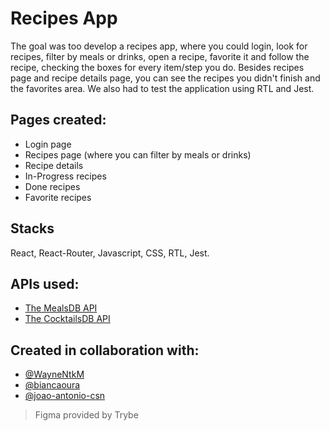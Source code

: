 
# Recipes App

The goal was too develop a recipes app, where you could login, look for recipes, filter by meals or drinks, open a recipe, favorite it and follow the recipe, checking the boxes for every item/step you do. Besides recipes page and recipe details page, you can see the recipes you didn't finish and the favorites area. We also had to test the application using RTL and Jest.




## Pages created:

- Login page
- Recipes page (where you can filter by meals or drinks)
- Recipe details
- In-Progress recipes
- Done recipes
- Favorite recipes

## Stacks

React, React-Router, Javascript, CSS, RTL, Jest.


## APIs used:

 - [The MealsDB API](https://www.themealdb.com/api.php)
 - [The CocktailsDB API](https://www.thecocktaildb.com/api.php)


## Created in collaboration with:

- [@WayneNtkM ](https://github.com/WayneNtkM)
- [@biancaoura](https://github.com/biancaoura)
- [@joao-antonio-csn ](https://github.com/joao-antonio-csn)

> Figma provided by Trybe
